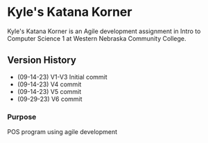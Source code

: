 # Kyle's Katana Korner
Kyle's Katana Korner is an Agile development assignment in Intro to
Computer Science 1 at Western Nebraska Community College.
## Version History
- (09-14-23) V1-V3 Initial commit
- (09-14-23) V4 commit
- (09-14-23) V5 commit
- (09-29-23) V6 commit
### Purpose
POS program using agile development